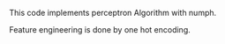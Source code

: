 This code implements perceptron Algorithm with numph.

Feature engineering is done by one hot encoding.
